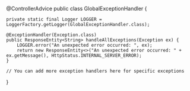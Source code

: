 @ControllerAdvice
public class GlobalExceptionHandler {

    private static final Logger LOGGER = LoggerFactory.getLogger(GlobalExceptionHandler.class);

    @ExceptionHandler(Exception.class)
    public ResponseEntity<String> handleAllExceptions(Exception ex) {
        LOGGER.error("An unexpected error occurred: ", ex);
        return new ResponseEntity<>("An unexpected error occurred: " + ex.getMessage(), HttpStatus.INTERNAL_SERVER_ERROR);
    }

    // You can add more exception handlers here for specific exceptions
}

